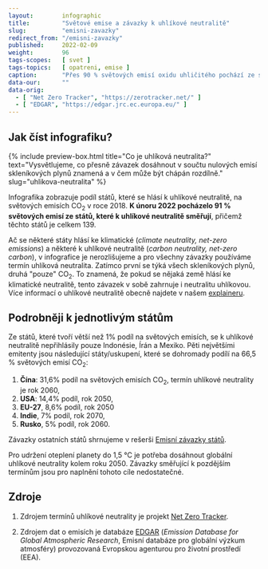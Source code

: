 ```yaml
---
layout:        infographic
title:         "Světové emise a závazky k uhlíkové neutralitě"
slug:          "emisni-zavazky"
redirect_from: "/emisni-zavazky"
published:     2022-02-09
weight:        96
tags-scopes:   [ svet ]
tags-topics:   [ opatreni, emise ]
caption:       "Přes 90 % světových emisí oxidu uhličitého pochází ze států, které směřují k uhlíkové neutralitě. Těchto států je již 139."
data-our:      ""
data-orig:
  - [ "Net Zero Tracker", "https://zerotracker.net/" ]
  - [ "EDGAR", "https://edgar.jrc.ec.europa.eu/" ]
---
```


## Jak číst infografiku?

{% include preview-box.html
    title="Co je uhlíková neutralita?"
    text="Vysvětlujeme, co přesně závazek dosáhnout v součtu nulových emisí skleníkových plynů znamená a v čem může být chápán rozdílně."
    slug="uhlikova-neutralita"
%}

Infografika zobrazuje podíl států, které se hlásí k uhlíkové neutralitě, na světových emisích CO<sub>2</sub> v roce 2018. **K únoru 2022 pocházelo 91 % světových emisí ze států, které k uhlíkové neutralitě směřují**, přičemž těchto států je celkem 139.

Ač se některé státy hlásí ke klimatické (*climate neutrality, net-zero emissions*) a některé k uhlíkové neutralitě (*carbon neutrality, net-zero carbon*), v infografice je nerozlišujeme a pro všechny závazky používáme termín uhlíková neutralita. Zatímco první se týká všech skleníkových plynů, druhá "pouze" CO<sub>2</sub>. To znamená, že pokud se nějaká země hlásí ke klimatické neutralitě, tento závazek v sobě zahrnuje i neutralitu uhlíkovou. Více informací o uhlíkové neutralitě obecně najdete v našem [explaineru](/explainery/uhlikova-neutralita).

## Podrobněji k jednotlivým státům

Ze států, které tvoří větší než 1% podíl na světových emisích, se k uhlíkové neutralitě nepřihlásily pouze Indonésie, Írán a Mexiko.
Pěti největšími emitenty jsou následující státy/uskupení, které se dohromady podílí na 66,5 % světových emisí CO<sub>2</sub>:
1. **Čína**: 31,6% podíl na světových emisích CO<sub>2</sub>, termín uhlíkové neutrality je rok 2060,
2. **USA**: 14,4% podíl, rok 2050,
3. **EU-27**, 8,6% podíl, rok 2050
4. **Indie**, 7% podíl, rok 2070,
5. **Rusko**, 5% podíl, rok 2060.

Závazky ostatních států shrnujeme v rešerši [Emisní závazky států](/studie/2021-reserse-zavazky-statu).

Pro udržení oteplení planety do 1,5 °C je potřeba dosáhnout globální uhlíkové neutrality kolem roku 2050. Závazky směřující k pozdějším termínům jsou pro naplnění tohoto cíle nedostatečné.

## Zdroje

1. Zdrojem termínů uhlíkové neutrality je projekt [Net Zero Tracker](https://zerotracker.net).

2. Zdrojem dat o emisích je databáze [EDGAR](https://edgar.jrc.ec.europa.eu/) (*Emission Database for Global Atmospheric Research*, Emisní databáze pro globální výzkum atmosféry) provozovaná Evropskou agenturou pro životní prostředí (EEA).
